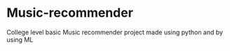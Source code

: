 # Music-recommender
College level basic Music recommender project made using python and by using ML
